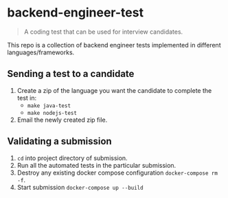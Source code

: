 # backend-engineer-test

> A coding test that can be used for interview candidates.

This repo is a collection of backend engineer tests implemented in different languages/frameworks.

## Sending a test to a candidate

1. Create a zip of the language you want the candidate to complete the test in:
    - `make java-test`
    - `make nodejs-test`
2. Email the newly created zip file.

## Validating a submission

1. `cd` into project directory of submission.
2. Run all the automated tests in the particular submission.
3. Destroy any existing docker compose configuration `docker-compose rm -f`.
4. Start submission `docker-compose up --build`
